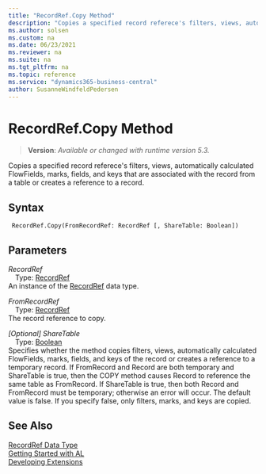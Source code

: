 ```yaml
---
title: "RecordRef.Copy Method"
description: "Copies a specified record referece's filters, views, automatically calculated FlowFields, marks, fields, and keys that are associated with the record from a table or creates a reference to a record."
ms.author: solsen
ms.custom: na
ms.date: 06/23/2021
ms.reviewer: na
ms.suite: na
ms.tgt_pltfrm: na
ms.topic: reference
ms.service: "dynamics365-business-central"
author: SusanneWindfeldPedersen
---
```

[//]: # (START>DO_NOT_EDIT)
[//]: # (IMPORTANT:Do not edit any of the content between here and the END>DO_NOT_EDIT.)
[//]: # (Any modifications should be made in the .xml files in the ModernDev repo.)
# RecordRef.Copy Method
> **Version**: _Available or changed with runtime version 5.3._

Copies a specified record referece's filters, views, automatically calculated FlowFields, marks, fields, and keys that are associated with the record from a table or creates a reference to a record.


## Syntax
```AL
 RecordRef.Copy(FromRecordRef: RecordRef [, ShareTable: Boolean])
```
## Parameters
*RecordRef*  
&emsp;Type: [RecordRef](recordref-data-type.md)  
An instance of the [RecordRef](recordref-data-type.md) data type.  

*FromRecordRef*  
&emsp;Type: [RecordRef](recordref-data-type.md)  
The record reference to copy.
        
*[Optional] ShareTable*  
&emsp;Type: [Boolean](../boolean/boolean-data-type.md)  
Specifies whether the method copies filters, views, automatically calculated FlowFields, marks, fields, and keys of the record or creates a reference to a temporary record. If FromRecord and Record are both temporary and ShareTable is true, then the COPY method causes Record to reference the same table as FromRecord. If ShareTable is true, then both Record and FromRecord must be temporary; otherwise an error will occur. The default value is false. If you specify false, only filters, marks, and keys are copied.
        



[//]: # (IMPORTANT: END>DO_NOT_EDIT)
## See Also
[RecordRef Data Type](recordref-data-type.md)  
[Getting Started with AL](../../devenv-get-started.md)  
[Developing Extensions](../../devenv-dev-overview.md)